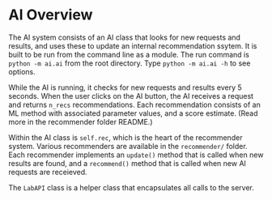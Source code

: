 # AI Overview

The AI system consists of an AI class that looks for new requests and results, and uses these to update an internal recommendation ssytem. It is built to be run from the command line as a module. The run command is `python -m ai.ai` from the root directory. Type `python -m ai.ai -h` to see options.

While the AI is running, it checks for new requests and results every 5 seconds.
When the user clicks on the AI button, the AI receives a request and returns `n_recs` recommendations.
Each recommendation consists of an ML method with associated parameter values, and a score estimate.
(Read more in the recommender folder README.)

Within the AI class is `self.rec`, which is the heart of the recommender system. 
Various recommenders are available in the `recommender/` folder. 
Each recommender implements an `update()` method that is called when new results are found, 
and a `recommend()` method that is called when new AI requests are receieved. 

The `LabAPI` class is a helper class that encapsulates all calls to the server. 

